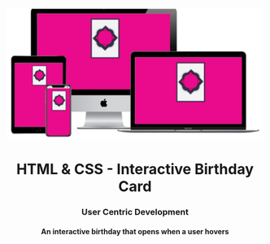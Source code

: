 <h1 align="center">
<br>
  <img src="img/birthday-card.png" width="600">
  <br>
    <br>
  HTML & CSS - Interactive Birthday Card
  <br>
</h1>

<h3 align="center">User Centric Development</h3>

<h4 align="center">An interactive birthday that opens when a user hovers</h4>